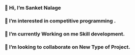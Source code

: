 ### 👋 Hi, I’m Sanket Nalage   
### 👀 I’m interested in competitive programming .
### 🌱 I’m currently Working on me Skill development.
### 💞️ I’m looking to collaborate on New Type of Project.



<!--
**SanketNalage/SanketNalage** is a ✨ _special_ ✨ repository because its `README.md` (this file) appears on your GitHub profile.

Here are some ideas to get you started:

- 👋 Hi, I’m Sanket Nalage   
- 👀 I’m interested in competitive programming .
- 🌱 I’m currently Working on me Skill development.
- 💞️ I’m looking to collaborate on New Type of Project.
-->
